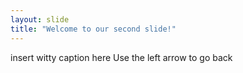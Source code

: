 ```yaml
---
layout: slide
title: "Welcome to our second slide!"
---
```

insert witty caption here
Use the left arrow to go back
